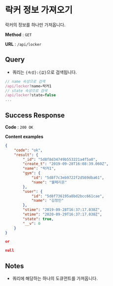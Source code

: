 # 락커 정보 가져오기

락커의 정보를 하나만 가져옵니다.

**Method** : `GET`

**URL** : `/api/locker`

## Query
* 쿼리는 `{속성}:{값}`으로 검색됩니다.
```javascript
// name 속성으로 검색
/api/locker?name=락커1
// state 속성으로 검색
/api/locker?state=false
...
```

## Success Response

**Code** : `200 OK`

**Content examples**

```json
{
    "code": "ok",
    "result": {
        "_id": "5d8f8d34749b553221a4f5a0",
        "create_t": "2019-09-28T16:08:39.060Z",
        "name": "락커1",
        "gym": {
            "id": "5d8f7c3eb9722f2d569dba61",
            "name": "웰페리온"
        },
        "user": {
            "id": "5d8f736195a8bd2bcc661cae",
            "name": "김정민"
        },
        "stime": "2019-09-28T16:37:17.038Z",
        "etime": "2020-09-29T16:37:17.038Z",
        "state": true,
        "__v": 0
    }
}

or 

null
```

## Notes
* 쿼리에 해당하는 하나의 도큐먼트를 가져옵니다.